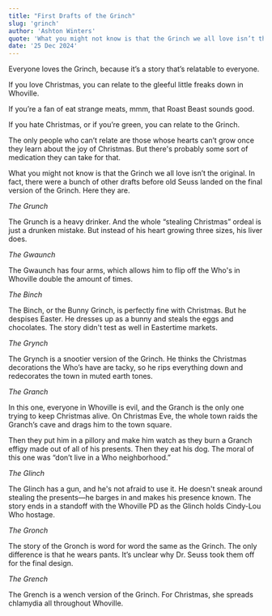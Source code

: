 ```yaml
---
title: "First Drafts of the Grinch"
slug: 'grinch'
author: 'Ashton Winters'
quote: 'What you might not know is that the Grinch we all love isn’t the original. In fact, there were a bunch of other drafts before old Seuss landed on the final version of the Grinch.'
date: '25 Dec 2024'
---
```



Everyone loves the Grinch, because it’s a story that’s relatable to everyone.

If you love Christmas, you can relate to the gleeful little freaks down in Whoville.

If you’re a fan of eat strange meats, mmm, that Roast Beast sounds good.

If you hate Christmas, or if you’re green, you can relate to the Grinch.

The only people who can’t relate are those whose hearts can’t grow once they learn about the joy of Christmas. But there's probably some sort of medication they can take for that.

What you might not know is that the Grinch we all love isn’t the original. In fact, there were a bunch of other drafts before old Seuss landed on the final version of the Grinch. Here they are.

*The Grunch*

The Grunch is a heavy drinker. And the whole “stealing Christmas” ordeal is just a drunken mistake. But instead of his heart growing three sizes, his liver does.

*The Gwaunch*

The Gwaunch has four arms, which allows him to flip off the Who's in Whoville double the amount of times.

*The Binch*

The Binch, or the Bunny Grinch, is perfectly fine with Christmas. But he despises Easter. He dresses up as a bunny and steals the eggs and chocolates. The story didn't test as well in Eastertime markets.

*The Grynch*

The Grynch is a snootier version of the Grinch. He thinks the Christmas decorations the Who’s have are tacky, so he rips everything down and redecorates the town in muted earth tones.

*The Granch*

In this one, everyone in Whoville is evil, and the Granch is the only one trying to keep Christmas alive. On Christmas Eve, the whole town raids the Granch’s cave and drags him to the town square.

Then they put him in a pillory and make him watch as they burn a Granch effigy made out of all of his presents. Then they eat his dog. The moral of this one was “don’t live in a Who neighborhood.”

*The Glinch*

The Glinch has a gun, and he's not afraid to use it. He doesn't sneak around stealing the presents—he barges in and makes his presence known. The story ends in a standoff with the Whoville PD as the Glinch holds Cindy-Lou Who hostage.

*The Gronch*

The story of the Gronch is word for word the same as the Grinch. The only difference is that he wears pants. It’s unclear why Dr. Seuss took them off for the final design.

*The Grench*

The Grench is a wench version of the Grinch. For Christmas, she spreads chlamydia all throughout Whoville.